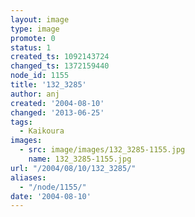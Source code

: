 ```yaml
---
layout: image
type: image
promote: 0
status: 1
created_ts: 1092143724
changed_ts: 1372159440
node_id: 1155
title: '132_3285'
author: anj
created: '2004-08-10'
changed: '2013-06-25'
tags:
  - Kaikoura
images:
  - src: image/images/132_3285-1155.jpg
    name: 132_3285-1155.jpg
url: "/2004/08/10/132_3285/"
aliases:
  - "/node/1155/"
date: '2004-08-10'
---
```


